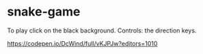 # snake-game



To play click on the black background.
Controls: the direction keys.

https://codepen.io/DcWind/full/vKJPJw?editors=1010

